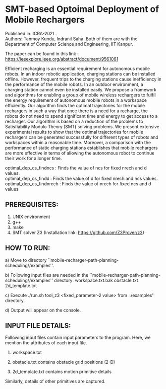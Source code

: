 
# SMT-based Optoimal Deployment of Mobile Rechargers 

Published in: ICRA-2021 .  
Authors: Tanmoy Kundu, Indranil Saha. Both of them are with the Department of Computer Science and Engineering, IIT Kanpur.

The paper can be found in this link : https://ieeexplore.ieee.org/abstract/document/9561061


Efficient recharging is an essential requirement for
autonomous mobile robots. In an indoor robotic application,
charging stations can be installed offline. However, frequent
trips to the charging stations cause inefficiency in the performance of the mobile robots. In an outdoor environment, a
charging station cannot even be installed easily. We propose a
framework and algorithms for enabling a group of mobile wireless rechargers to fulfill the energy requirement of autonomous
mobile robots in a workspace efficiently. Our algorithm finds
the optimal trajectories for the mobile rechargers in such a way
that once there is a need for a recharge, the robots do not need
to spend significant time and energy to get access to a recharger.
Our algorithm is based on a reduction of the problems to
Satisfiability Modulo Theory (SMT) solving problems. We
present extensive experimental results to show that the optimal
trajectories for mobile rechargers can be generated successfully
for different types of robots and workspaces within a reasonable
time. Moreover, a comparison with the performance of static
charging stations establishes that mobile rechargers are more
effective in terms of allowing the autonomous robot to continue
their work for a longer time.


optimal\_dep\_cs\_findncs : Finds the value of ncs for fixed nrech and d values.   
optimal\_dep\_cs\_findd : Finds the value of d for fixed nrech and ncs values.   
optimal\_dep\_cs\_findnrech : Finds the value of nrech for fixed ncs and d values


PREREQUISITES:
--------------
1. UNIX environment
2. g++
3. make
4. SMT solver Z3 (Installation link: https://github.com/Z3Prover/z3)

HOW TO RUN:
-----------
a) Move to directory  ``mobile-recharger-path-planning-scheduling/<approach-name>/examples''.

b) Following input files are needed in the ``mobile-recharger-path-planning-scheduling/<approach-name>/examples'' directory:
     workspace.txt.bak  obstacle.txt  2d_template.txt  

c) Execute  ./run.sh tool\_z3 \<fixed\_parameter-2 value\> from ../examples'' directory.

d) Output will appear on the console.

INPUT FILE DETAILS:
------------
Following input files contain input parameters to the program. Here, we mention the attributes of each input file.

1. workspace.txt
<max x coordinate>
<max y coordinate>
<fixed parameter-1>


2. obstacle.txt contains obstacle grid positions (2-D)


3. 2d_template.txt contains motion primitive details
<primitive id>
<initial velocity>
<final velocity>
<displacement of [x, y] distance from current position>
<cost of applying this primitive>
<time required to apply this primitive>
<swath locations from the current location, while applied>

Similarly, details of other primitives are captured.

